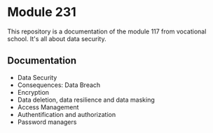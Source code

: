 # Module 231

This repository is a documentation of the module 117 from vocational school. It's all about data security.

## Documentation

- Data Security
- Consequences: Data Breach
- Encryption
- Data deletion, data resilience and data masking
- Access Management
- Authentification and authorization
- Password managers
